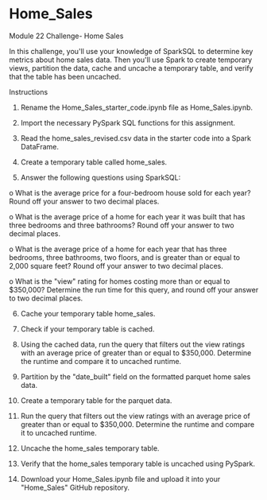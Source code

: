 # Home_Sales
Module 22 Challenge- Home Sales

In this challenge, you'll use your knowledge of SparkSQL to determine key metrics about home sales data. Then you'll use Spark to create temporary views, partition the data, cache and uncache a temporary table, and verify that the table has been uncached.

Instructions

1.	Rename the Home_Sales_starter_code.ipynb file as Home_Sales.ipynb.

2.	Import the necessary PySpark SQL functions for this assignment.

3.	Read the home_sales_revised.csv data in the starter code into a Spark DataFrame.

4.	Create a temporary table called home_sales.

5.	Answer the following questions using SparkSQL:

  o	What is the average price for a four-bedroom house sold for each year? Round off your answer to two decimal places.

  o	What is the average price of a home for each year it was built that has three bedrooms and three bathrooms? Round off your answer to two decimal places.

  o	What is the average price of a home for each year that has three bedrooms, three bathrooms, two floors, and is greater than or equal to 2,000 square feet? Round off your answer to two decimal places.

  o	What is the "view" rating for homes costing more than or equal to $350,000? Determine the run time for this query, and round off your answer to two decimal places.

6.	Cache your temporary table home_sales.

7.	Check if your temporary table is cached.

8.	Using the cached data, run the query that filters out the view ratings with an average price of greater than or equal to $350,000. Determine the runtime and compare it to uncached runtime.

9.	Partition by the "date_built" field on the formatted parquet home sales data.

10.	Create a temporary table for the parquet data.

11.	Run the query that filters out the view ratings with an average price of greater than or equal to $350,000. Determine the runtime and compare it to uncached runtime.

12.	Uncache the home_sales temporary table.

13.	Verify that the home_sales temporary table is uncached using PySpark.

14.	Download your Home_Sales.ipynb file and upload it into your "Home_Sales" GitHub repository.
